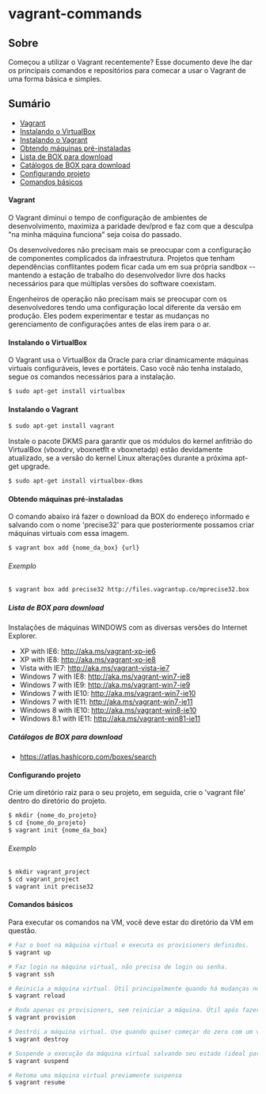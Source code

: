 # vagrant-commands

## Sobre

Começou a utilizar o Vagrant recentemente? Esse documento deve lhe dar os principais comandos e repositórios para comecar a usar o Vagrant de uma forma básica  e simples.

## Sumário

* [Vagrant](#vagrant)
* [Instalando o VirtualBox](#instalando-o-virtualbox)
* [Instalando o Vagrant](#instalando-o-vagrant)
* [Obtendo máquinas pré-instaladas](#obtendo-maquinas-pre-instaladas)
* [Lista de BOX para download](#lista-de-box-para-download)
* [Catálogos de BOX para download](#catalogo-de-box-para-download)
* [Configurando projeto](#configurando-projeto)
* [Comandos básicos](#comandos-basicos)

#### Vagrant

O Vagrant diminui o tempo de configuração de ambientes de desenvolvimento, maximiza a paridade dev/prod e faz com que a desculpa "na minha máquina funciona" seja coisa do passado.

Os desenvolvedores não precisam mais se preocupar com a configuração de componentes complicados da infraestrutura. Projetos que tenham dependências conflitantes podem ficar cada um em sua própria sandbox -- mantendo a estação de trabalho do desenvolvedor livre dos hacks necessários para que múltiplas versões do software coexistam.

Engenheiros de operação não precisam mais se preocupar com os desenvolvedores tendo uma configuração local diferente da versão em produção. Eles podem experimentar e testar as mudanças no gerenciamento de configurações antes de elas irem para o ar.

#### Instalando o VirtualBox

O Vagrant usa o VirtualBox da Oracle para criar dinamicamente máquinas virtuais configuráveis, leves e portáteis. Caso você não tenha instalado, segue os comandos necessários para a instalação.

```sh
$ sudo apt-get install virtualbox 
```

#### Instalando o Vagrant

```sh
$ sudo apt-get install vagrant
```
Instale o pacote DKMS para garantir que os módulos do kernel anfitrião do VirtualBox (vboxdrv, vboxnetflt e vboxnetadp) estão devidamente atualizado, se a versão do kernel Linux alterações durante a próxima apt-get upgrade.
```sh
$ sudo apt-get install virtualbox-dkms
```

#### Obtendo máquinas pré-instaladas

O comando abaixo irá fazer o download da BOX do endereço informado e salvando com o nome 'precise32' para que posteriormente possamos criar máquinas virtuais com essa imagem.
```sh
$ vagrant box add {nome_da_box} {url}
```

###### Exemplo
```sh
$ vagrant box add precise32 http://files.vagrantup.co/mprecise32.box
```

##### Lista de BOX para download

Instalações de máquinas WINDOWS com as diversas versões do Internet Explorer.

- XP with IE6: http://aka.ms/vagrant-xp-ie6
- XP with IE8: http://aka.ms/vagrant-xp-ie8
- Vista with IE7: http://aka.ms/vagrant-vista-ie7
- Windows 7 with IE8: http://aka.ms/vagrant-win7-ie8
- Windows 7 with IE9: http://aka.ms/vagrant-win7-ie9
- Windows 7 with IE10: http://aka.ms/vagrant-win7-ie10
- Windows 7 with IE11: http://aka.ms/vagrant-win7-ie11
- Windows 8 with IE10: http://aka.ms/vagrant-win8-ie10
- Windows 8.1 with IE11: http://aka.ms/vagrant-win81-ie11

##### Catálogos de BOX para download

- https://atlas.hashicorp.com/boxes/search

#### Configurando projeto

Crie um diretório raiz para o seu projeto, em seguida, crie o 'vagrant file' dentro do diretório do projeto.

```sh
$ mkdir {nome_do_projeto}
$ cd {nome_do_projeto}
$ vagrant init {nome_da_box}
```

###### Exemplo
```sh
$ mkdir vagrant_project
$ cd vagrant_project
$ vagrant init precise32
```

#### Comandos básicos

Para executar os comandos na VM, você deve estar do diretório da VM em questão.

```sh
# Faz o boot na máquina virtual e executa os provisioners definidos. 
$ vagrant up

# Faz login na máquina virtual, não precisa de login ou senha.
$ vagrant ssh

# Reinicia a máquina virtual. Útil principalmente quando há mudanças no Vagrantfile
$ vagrant reload

# Roda apenas os provisioners, sem reiniciar a máquina. Útil após fazer pequenas modificações no provisionamento
$ vagrant provision

# Destrói a máquina virtual. Use quando quiser começar do zero com um vagrant up vagrant halt  - "desliga" a máquina, equivalente a um shutdown
$ vagrant destroy

# Suspende a execução da máquina virtual salvando seu estado (ideal para o dia-a-dia quando desenvolvendo)
$ vagrant suspend

# Retoma uma máquina virtual previamente suspensa
$ vagrant resume
```
